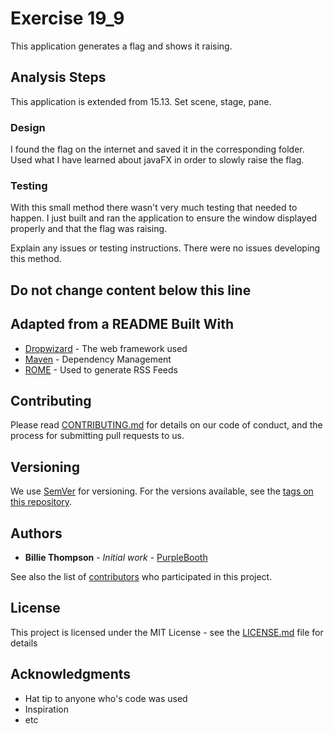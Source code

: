 # Exercise 19_9

This application generates a flag and shows it raising.

## Analysis Steps

This application is extended from 15.13. Set scene, stage, pane.

### Design

I found the flag on the internet and saved it in the corresponding folder. Used what I have learned about javaFX
in order to slowly raise the flag.


### Testing
With this small method there wasn't very much testing that needed to happen. 
I just built and ran the application to ensure the
window displayed properly and that the flag was raising.

Explain any issues or testing instructions.
There were no issues developing this method.

## Do not change content below this line
## Adapted from a README Built With

* [Dropwizard](http://www.dropwizard.io/1.0.2/docs/) - The web framework used
* [Maven](https://maven.apache.org/) - Dependency Management
* [ROME](https://rometools.github.io/rome/) - Used to generate RSS Feeds

## Contributing

Please read [CONTRIBUTING.md](https://gist.github.com/PurpleBooth/b24679402957c63ec426) for details on our code of conduct, and the process for submitting pull requests to us.

## Versioning

We use [SemVer](http://semver.org/) for versioning. For the versions available, see the [tags on this repository](https://github.com/your/project/tags). 

## Authors

* **Billie Thompson** - *Initial work* - [PurpleBooth](https://github.com/PurpleBooth)

See also the list of [contributors](https://github.com/your/project/contributors) who participated in this project.

## License

This project is licensed under the MIT License - see the [LICENSE.md](LICENSE.md) file for details

## Acknowledgments

* Hat tip to anyone who's code was used
* Inspiration
* etc
